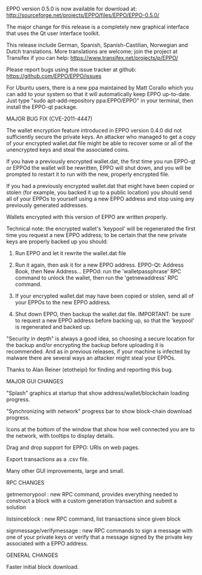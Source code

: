EPPO version 0.5.0 is now available for download at:
http://sourceforge.net/projects/EPPO/files/EPPO/EPPO-0.5.0/

The major change for this release is a completely new graphical interface that uses the Qt user interface toolkit.

This release include German, Spanish, Spanish-Castilian, Norwegian and Dutch translations. More translations are welcome; join the project at Transifex if you can help:
https://www.transifex.net/projects/p/EPPO/

Please report bugs using the issue tracker at github:
https://github.com/EPPO/EPPO/issues

For Ubuntu users, there is a new ppa maintained by Matt Corallo which you can add to your system so that it will automatically keep EPPO up-to-date.  Just type "sudo apt-add-repository ppa:EPPO/EPPO" in your terminal, then install the EPPO-qt package.

MAJOR BUG FIX  (CVE-2011-4447)

The wallet encryption feature introduced in EPPO version 0.4.0 did not sufficiently secure the private keys. An attacker who
managed to get a copy of your encrypted wallet.dat file might be able to recover some or all of the unencrypted keys and steal the
associated coins.

If you have a previously encrypted wallet.dat, the first time you run EPPO-qt or EPPOd the wallet will be rewritten, EPPO will
shut down, and you will be prompted to restart it to run with the new, properly encrypted file.

If you had a previously encrypted wallet.dat that might have been copied or stolen (for example, you backed it up to a public
location) you should send all of your EPPOs to yourself using a new EPPO address and stop using any previously generated addresses.

Wallets encrypted with this version of EPPO are written properly.

Technical note: the encrypted wallet's 'keypool' will be regenerated the first time you request a new EPPO address; to be certain that the
new private keys are properly backed up you should:

1. Run EPPO and let it rewrite the wallet.dat file

2. Run it again, then ask it for a new EPPO address.
EPPO-Qt: Address Book, then New Address...
EPPOd: run the 'walletpassphrase' RPC command to unlock the wallet,  then run the 'getnewaddress' RPC command.

3. If your encrypted wallet.dat may have been copied or stolen, send  all of your EPPOs to the new EPPO address.

4. Shut down EPPO, then backup the wallet.dat file.
IMPORTANT: be sure to request a new EPPO address before backing up, so that the 'keypool' is regenerated and backed up.

"Security in depth" is always a good idea, so choosing a secure location for the backup and/or encrypting the backup before uploading it is recommended. And as in previous releases, if your machine is infected by malware there are several ways an attacker might steal your EPPOs.

Thanks to Alan Reiner (etotheipi) for finding and reporting this bug.

MAJOR GUI CHANGES

"Splash" graphics at startup that show address/wallet/blockchain loading progress.

"Synchronizing with network" progress bar to show block-chain download progress.

Icons at the bottom of the window that show how well connected you are to the network, with tooltips to display details.

Drag and drop support for EPPO: URIs on web pages.

Export transactions as a .csv file.

Many other GUI improvements, large and small.

RPC CHANGES

getmemorypool : new RPC command, provides everything needed to construct a block with a custom generation transaction and submit a solution

listsinceblock : new RPC command, list transactions since given block

signmessage/verifymessage : new RPC commands to sign a message with one of your private keys or verify that a message signed by the private key associated with a EPPO address.

GENERAL CHANGES

Faster initial block download.
